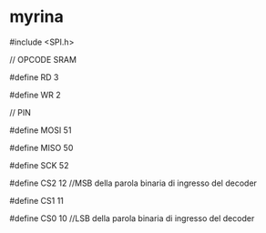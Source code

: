 # myrina

#include <SPI.h>

// OPCODE SRAM

#define RD 3

#define WR 2

// PIN

#define MOSI 51

#define MISO 50

#define SCK  52

#define CS2 12 //MSB della parola binaria di ingresso del decoder

#define CS1 11

#define CS0 10 //LSB della parola binaria di ingresso del decoder
